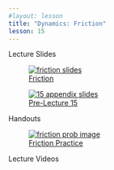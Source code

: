 ```yaml
---
#layout: lesson
title: "Dynamics: Friction"
lesson: 15
---
```


<div class="heading3"> Lecture Slides </div>

<div class="thumb_container">

  <a href="https://drive.google.com/file/d/1p0FNOiODFhZ0LG11fHIlTLKtmeSo_Ccl/view" target="_blank">
    <figure class="thumblink">
      <img class="thumblink-img" src="{{site.baseurl}}/images/thumbs/L15.png" alt="friction slides" >
      <figcaption class="thumblink-caption"> Friction </figcaption>
    </figure>
  </a>

  <a href="https://drive.google.com/file/d/1RjlO86_b4EBeeMWJavFbH7EP0nyftEBV/view" target="_blank">
    <figure class="thumblink">
      <img class="thumblink-img" src="{{site.baseurl}}/images/thumbs/L15b.png" alt="15 appendix slides" >
      <figcaption class="thumblink-caption"> Pre-Lecture 15 </figcaption>
    </figure>
  </a>

</div>


<div class="heading3">
  Handouts
</div>

<div class="thumb_container">

  <a href="{{site.baseurl}}/handouts/h15_Friction.pdf" target="_blank">
    <figure class="thumblink">
      <img class="thumblink-img-portrait" src="{{site.baseurl}}/images/thumbs/H15.png" alt="friction prob image" >
      <figcaption class="thumblink-caption"> Friction Practice </figcaption>
    </figure>
  </a>

</div>


<div class="heading3">
  Lecture Videos
</div>

